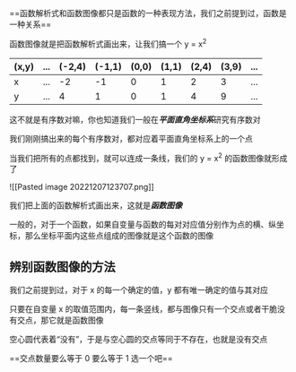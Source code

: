 ==函数解析式和函数图像都只是函数的一种表现方法，我们之前提到过，函数是一种关系==

函数图像就是把函数解析式画出来，让我们搞一个 y = x<sup>2</sup>

|(x,y)|...|(-2,4)|(-1,1)|(0,0)|(1,1)|(2,4)|(3,9)|...|
|---|---|---|---|---|---|---|---|---|
|x|...|-2|-1|0|1|2|3|...|
|y|...|4|1|0|1|4|9|...|

这不就是有序数对嘛，你也知道我们一般在***平面直角坐标系***研究有序数对

我们刚刚搞出来的每个有序数对，都对应着平面直角坐标系上的一个点

当我们把所有的点都找到，就可以连成一条线，我们的 y = x<sup>2</sup> 的函数图像就形成了

![[Pasted image 20221207123707.png]]

我们把上面的函数解析式画出来，这就是***函数图像***

一般的，对于一个函数，如果自变量与函数的每对对应值分别作为点的横、纵坐标，那么坐标平面内这些点组成的图像就是这个函数的图像

## 辨别函数图像的方法

我们之前提到过，对于 x 的每一个确定的值，y 都有唯一确定的值与其对应

只要在自变量 x 的取值范围内，每一条竖线，都与图像只有一个交点或者干脆没有交点，那它就是函数图像

空心圆代表着“没有”，于是与空心圆的交点等同于不存在，也就是没有交点

==交点数量要么等于 0 要么等于 1 选一个吧==
